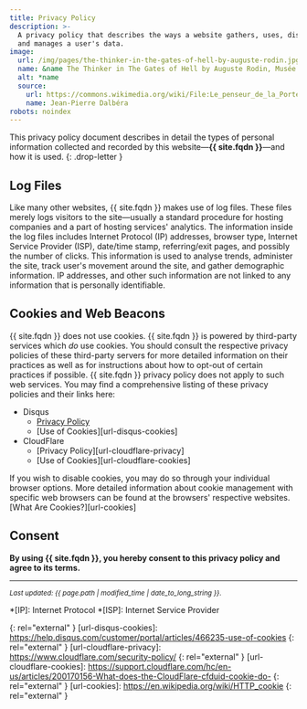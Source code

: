 ```yaml
---
title: Privacy Policy
description: >-
  A privacy policy that describes the ways a website gathers, uses, discloses,
  and manages a user's data.
image:
  url: /img/pages/the-thinker-in-the-gates-of-hell-by-auguste-rodin.jpg
  name: &name The Thinker in The Gates of Hell by Auguste Rodin, Musée Rodin, Paris
  alt: *name
  source:
    url: https://commons.wikimedia.org/wiki/File:Le_penseur_de_la_Porte_de_lEnfer_(musée_Rodin)_(4528252054).jpg
    name: Jean-Pierre Dalbéra
robots: noindex  
---
```



This privacy policy document describes in detail the types of personal
information collected and recorded by this
website—**{{ site.fqdn }}**—and how it is used.
{: .drop-letter }

## Log Files
Like many other websites, {{ site.fqdn }} makes use of log files. These files
merely logs visitors to the site—usually a standard procedure for hosting
companies and a part of hosting services' analytics. The information inside the
log files includes Internet Protocol (IP) addresses, browser type, Internet
Service Provider (ISP), date/time stamp, referring/exit pages, and possibly the
number of clicks. This information is used to analyse trends, administer the
site, track user's movement around the site, and gather demographic
information. IP addresses, and other such information are not linked to any
information that is personally identifiable.

## Cookies and Web Beacons
{{ site.fqdn }} does not use cookies. {{ site.fqdn }} is powered by third-party
services which *do* use cookies. You should consult the respective privacy
policies of these third-party servers for more detailed information on their
practices as well as for instructions about how to opt-out of certain
practices if possible. {{ site.fqdn }} privacy policy does not apply to such
web services. You may find a comprehensive listing of these privacy policies
and their links here:

* Disqus
  * [Privacy Policy][url-disqus-privacy]
  * [Use of Cookies][url-disqus-cookies]
* CloudFlare
  * [Privacy Policy][url-cloudflare-privacy]
  * [Use of Cookies][url-cloudflare-cookies]

If you wish to disable cookies, you may do so through your individual browser
options. More detailed information about cookie management with specific web
browsers can be found at the browsers' respective websites.
[What Are Cookies?][url-cookies]

## Consent
**By using {{ site.fqdn }}, you hereby consent to this privacy policy and agree
to its terms.**

---

<small>*Last updated: {{ page.path | modified_time | date_to_long_string }}*.</small>

*[IP]: Internet Protocol
*[ISP]: Internet Service Provider

[url-disqus-privacy]: https://help.disqus.com/customer/portal/articles/466259-privacy-policy
{: rel="external" }
[url-disqus-cookies]: https://help.disqus.com/customer/portal/articles/466235-use-of-cookies
{: rel="external" }
[url-cloudflare-privacy]: https://www.cloudflare.com/security-policy/
{: rel="external" }
[url-cloudflare-cookies]: https://support.cloudflare.com/hc/en-us/articles/200170156-What-does-the-CloudFlare-cfduid-cookie-do-
{: rel="external" }
[url-cookies]: https://en.wikipedia.org/wiki/HTTP_cookie
{: rel="external" }
